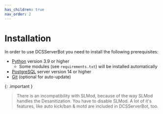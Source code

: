 ```yaml
---
has_children: true
nav_order: 2
---
```


# Installation

In order to use DCSServerBot you need to install the following prerequisites:

- [Python] version 3.9 or higher
  - Some modules (see `requirements.txt`) will be installed automatically
- [PostgreSQL] server version 14 or higher
- [Git] (optional for auto-update)

{: .important }
> There is an incompatibility with SLMod, because of the way SLMod handles the Desanitization.
> You have to disable SLMod. A lot of it's features, like auto kick/ban & motd are included in DCSServerBot, too.

[PostgreSQL]: https://www.postgresql.org/
[Python]: https://www.python.org/
[Git]: https://git-scm.com/download/win
